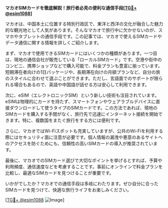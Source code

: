 **マカオSIMカードを徹底解説！旅行者必見の便利な通信手段[[TG💪+ @esim1088](https://t.me/s/esim1088)]**

マカオは、中国本土に位置する特別行政区で、東洋と西洋の文化が融合した魅力的な観光地として人気があります。そんなマカオで旅行中に欠かせないのが、スマホやタブレットの通信手段です。この記事では、マカオで使えるSIMカードやデータ通信に関する情報を詳しくご紹介します。

まず、マカオで使用できるSIMカードにはいくつかの種類があります。一つ目は、現地の通信会社が販売している「ローカルSIMカード」です。空港や街中のコンビニ、携帯ショップなどで購入可能で、料金プランも豊富に揃っています。短期滞在者向けの1日パッケージや、長期滞在向けの月額プランなど、自分の旅のスタイルに合わせて選ぶことができます。ただし、言語面でのサポートが限られる場合もあるので、英語や中国語が話せる方は安心して利用できます。

次に、eSIM（エレクトロニックSIM）という新しい技術も注目されています。eSIMは物理的にカードを持たず、スマートフォンやウェアラブルデバイスに直接ダウンロードして使うタイプのSIMカードです。この方法であれば、現地のSIMカードを購入する手間がなく、旅行先で迅速にインターネット接続を開始できます。特に、複数国をまたぐ旅行をする方には便利です。

さらに、マカオではWi-Fiスポットも充実していますが、公共のWi-Fiを利用する際にはセキュリティ面に注意が必要です。個人情報の漏洩や悪意のあるサイトへのアクセスを防ぐためにも、信頼性の高いSIMカードの導入が推奨されています。

最後に、マカオでのSIMカード選びで大切なポイントを挙げるとすれば、予算や利用頻度、通信速度などを考慮することです。事前にオンラインで料金プランを比較し、最適なSIMカードを見つけることが重要です。

いかがでしたか？マカオでの通信手段は多岐にわたります。ぜひ自分に合ったSIMカードを見つけて、快適な旅行ライフをお楽しみください。

[[TG💪+ @esim1088](https://t.me/s/esim1088) ![Image](https://i.postimg.cc/Y0z9fWf4/image.png)]